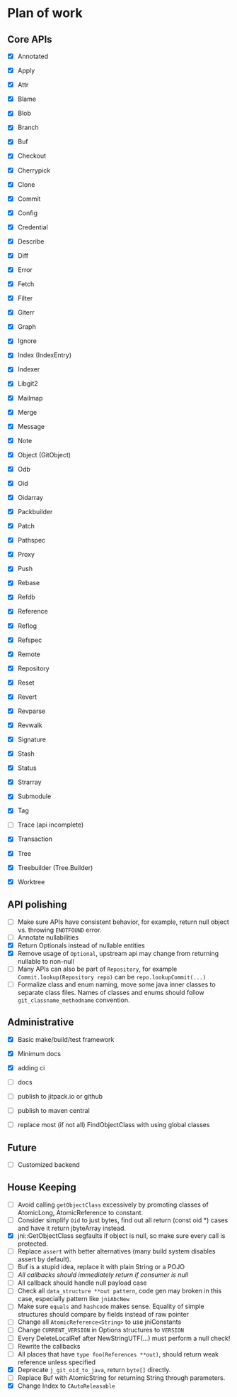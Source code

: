 # Plan of work

## Core APIs
- [x] Annotated
- [x] Apply
- [x] Attr
- [x] Blame
- [x] Blob
- [x] Branch
- [x] Buf
- [x] Checkout
- [x] Cherrypick
- [x] Clone
- [x] Commit
- [x] Config
- [x] Credential
- [x] Describe
- [x] Diff
- [x] Error
- [x] Fetch
- [x] Filter
- [x] Giterr
- [x] Graph
- [x] Ignore
- [x] Index (IndexEntry)
- [x] Indexer
- [x] Libgit2
- [x] Mailmap
- [x] Merge
- [x] Message
- [x] Note
- [x] Object (GitObject)
- [x] Odb
- [x] Oid
- [x] Oidarray
- [x] Packbuilder
- [x] Patch
- [x] Pathspec
- [x] Proxy
- [x] Push
- [x] Rebase
- [x] Refdb
- [x] Reference
- [x] Reflog
- [x] Refspec
- [x] Remote
- [x] Repository
- [x] Reset
- [x] Revert
- [x] Revparse
- [x] Revwalk
- [x] Signature
- [x] Stash
- [x] Status
- [x] Strarray
- [x] Submodule
- [x] Tag
- [ ] Trace (api incomplete)
- [x] Transaction
- [x] Tree
- [x] Treebuilder (Tree.Builder)
- [x] Worktree



## API polishing
- [ ] Make sure APIs have consistent behavior, for example, return null object vs. throwing `ENOTFOUND` error.
- [ ] Annotate nullabilities
- [x] Return Optionals instead of nullable entities
- [x] Remove usage of `Optional`, upstream api may change from returning nullable to non-null
- [ ] Many APIs can also be part of `Repository`, for example `Commit.lookup(Repository repo)` can be `repo.lookupCommit(...)`
- [ ] Formalize class and enum naming, move some java inner classes to separate class files. Names of classes and enums should follow `git_classname_methodname` convention. 

## Administrative
- [x] Basic make/build/test framework
- [x] Minimum docs
- [x] adding ci
- [ ] docs
- [ ] publish to jitpack.io or github
- [ ] publish to maven central
- [ ] replace most (if not all) FindObjectClass with using global classes


## Future
- [ ] Customized backend

## House Keeping
- [ ] Avoid calling `getObjectClass` excessively by promoting classes of AtomicLong, AtomicReference to constant.
- [ ] Consider simplify `Oid` to just bytes, find out all return (const oid *) cases and have it return jbyteArray instead.
- [x] jni::GetObjectClass segfaults if object is null, so make sure every call is protected.
- [ ] Replace `assert` with better alternatives (many build system disables assert by default).
- [ ] Buf is a stupid idea, replace it with plain String or a POJO
- [ ] *All callbacks should immediately return if consumer is null*
- [ ] All callback should handle null payload case
- [ ] Check all `data_structure **out pattern`, code gen may broken in this case, especially pattern like `jniAbcNew`
- [ ] Make sure `equals` and `hashcode` makes sense. Equality of simple structures should compare by fields instead of raw pointer
- [ ] Change all `AtomicReference<String>` to use jniConstants
- [ ] Change `CURRENT_VERSION` in Options structures to `VERSION`
- [ ] Every DeleteLocalRef after NewStringUTF(...) must perform a null check! 
- [ ] Rewrite the callbacks
- [ ] All places that have `type foo(References **out)`, should return weak reference unless specified
- [x] Deprecate `j_git_oid_to_java`, return `byte[]` directly.
- [ ] Replace Buf with AtomicString for returning String through parameters.
- [x] Change Index to `CAutoReleasable`
